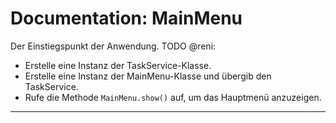 # Documentation: MainMenu


Der Einstiegspunkt der Anwendung.
TODO @reni:
- Erstelle eine Instanz der TaskService-Klasse.
- Erstelle eine Instanz der MainMenu-Klasse und übergib den TaskService.
- Rufe die Methode `MainMenu.show()` auf, um das Hauptmenü anzuzeigen.


---